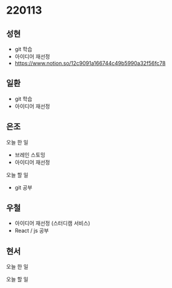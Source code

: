 # 220113

## 성현

- git 학습
- 아이디어 재선정
- https://www.notion.so/12c9091a166744c49b5990a32f56fc78

## 일환

- git 학습
- 아이디어 재선정

## 은조

오늘 한 일

- 브레인 스토밍
- 아이디어 재선정

오늘 할 일

- git 공부

## 우철

- 아이디어 재선정 (스터디캠 서비스)
- React / js 공부

## 현서

오늘 한 일

오늘 할 일
